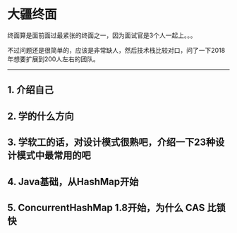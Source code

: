 # 大疆终面

终面算是面前面过最紧张的终面之一，因为面试官是3个人一起上。。。

不过问题还是很简单的，应该是非常缺人，然后技术栈比较对口，问了一下2018年想要扩展到200人左右的团队。

---

## 1. 介绍自己

## 2. 学的什么方向

## 3. 学软工的话，对设计模式很熟吧，介绍一下23种设计模式中最常用的吧

## 4. Java基础，从HashMap开始

## 5. ConcurrentHashMap 1.8开始，为什么 CAS 比锁快